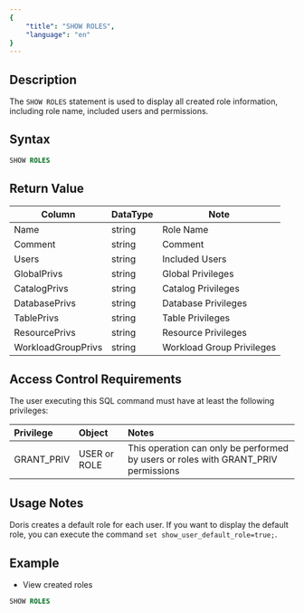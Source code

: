 ```yaml
---
{
    "title": "SHOW ROLES",
    "language": "en"
}
---
```


<!--
Licensed to the Apache Software Foundation (ASF) under one
or more contributor license agreements.  See the NOTICE file
distributed with this work for additional information
regarding copyright ownership.  The ASF licenses this file
to you under the Apache License, Version 2.0 (the
"License"); you may not use this file except in compliance
with the License.  You may obtain a copy of the License at

  http://www.apache.org/licenses/LICENSE-2.0

Unless required by applicable law or agreed to in writing,
software distributed under the License is distributed on an
"AS IS" BASIS, WITHOUT WARRANTIES OR CONDITIONS OF ANY
KIND, either express or implied.  See the License for the
specific language governing permissions and limitations
under the License.
-->

## Description

The `SHOW ROLES` statement is used to display all created role information, including role name, included users and permissions.

## Syntax 

```sql
SHOW ROLES
```

## Return Value

| Column                | DataType    | Note                           |
|-----------------------|-------------|--------------------------------|
| Name                  | string      | Role Name                      |
| Comment               | string      | Comment                        |
| Users                 | string      | Included Users                 |
| GlobalPrivs           | string      | Global Privileges              |
| CatalogPrivs          | string      | Catalog Privileges             |
| DatabasePrivs         | string      | Database Privileges            |
| TablePrivs            | string      | Table Privileges               |
| ResourcePrivs         | string      | Resource Privileges            |
| WorkloadGroupPrivs    | string      | Workload Group Privileges      |

## Access Control Requirements

The user executing this SQL command must have at least the following privileges:

| Privilege     | Object    | Notes |
|:--------------|:----------|:------|
| GRANT_PRIV    | USER or ROLE    | This operation can only be performed by users or roles with GRANT_PRIV permissions  |

## Usage Notes

Doris creates a default role for each user. If you want to display the default role, you can execute the command ```set show_user_default_role=true;```.

## Example

- View created roles

```sql
SHOW ROLES
```